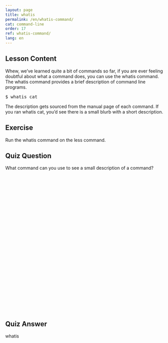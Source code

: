 ```yaml
---
layout: page
title: whatis
permalink: /en/whatis-command/
cat: command-line
order: 17
ref: whatis-command/
lang: en
---
```


## Lesson Content

Whew, we’ve learned quite a bit of commands so far, if you are ever feeling doubtful about what a command does, you can use the whatis command. The whatis command provides a brief description of command line programs. 

<pre>$ whatis cat</pre>

The description gets sourced from the manual page of each command. If you ran whatis cat, you’d see there is a small blurb with a short description. 

## Exercise

Run the whatis command on the less command.

## Quiz Question

What command can you use to see a small description of a command?  
<br /><br /><br /><br /><br /><br /><br /><br /><br /><br /><br /><br /><br /><br /><br /><br /><br /><br /><br /><br /><br /><br /><br /><br /><br /><br />

## Quiz Answer

whatis